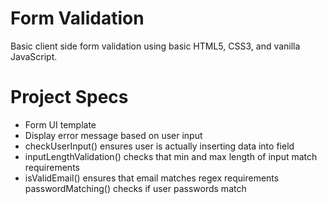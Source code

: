 # Form Validation

Basic client side form validation using basic HTML5, CSS3, and vanilla JavaScript.

# Project Specs

- Form UI template
- Display error message based on user input
- checkUserInput() ensures user is actually inserting data into field
- inputLengthValidation() checks that min and max length of input match requirements
- isValidEmail() ensures that email matches regex requirements
  passwordMatching() checks if user passwords match
